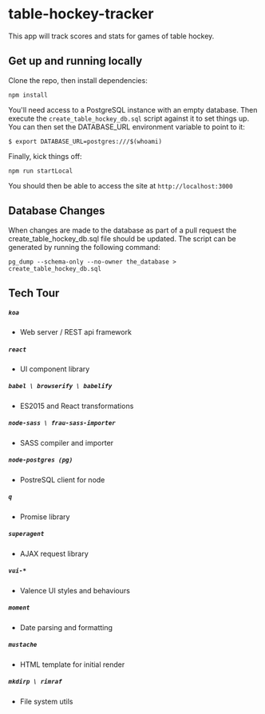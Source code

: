 # table-hockey-tracker

This app will track scores and stats for games of table hockey.

## Get up and running locally

Clone the repo, then install dependencies:

```shell
npm install
```

You'll need access to a PostgreSQL instance with an empty database. Then
execute the `create_table_hockey_db.sql` script against it to set things
up. You can then set the DATABASE_URL environment variable to point to it:

```shell
$ export DATABASE_URL=postgres:///$(whoami)
```

Finally, kick things off:

```shell
npm run startLocal
```

You should then be able to access the site at `http://localhost:3000`

## Database Changes

When changes are made to the database as part of a pull request the create_table_hockey_db.sql file should be updated. The script can be generated by running the following command:

```shell
pg_dump --schema-only --no-owner the_database > create_table_hockey_db.sql
```

## Tech Tour

##### `koa`
- Web server / REST api framework

##### `react`
- UI component library

##### `babel \ browserify \ babelify`
- ES2015 and React transformations

##### `node-sass \ frau-sass-importer`
- SASS compiler and importer

##### `node-postgres (pg)`
- PostreSQL client for node

##### `q`
- Promise library

##### `superagent`
- AJAX request library

##### `vui-*`
- Valence UI styles and behaviours

##### `moment`
- Date parsing and formatting

##### `mustache`
- HTML template for initial render

##### `mkdirp \ rimraf`
- File system utils
